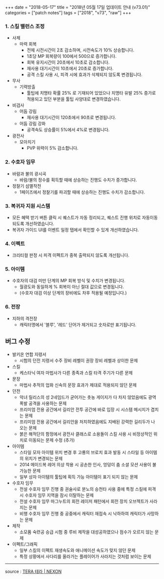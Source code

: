 +++
date = "2018-05-17"
title = "2018년 05월 17일 업데이트 안내 (v73.01)"
categories = ["patch notes"]
tags = ["2018", "v73", "raw"]
+++

### 1. 스킬 밸런스 조정
- 사제
  - 마력 회복
    - 전체 시전시간이 2초 감소하며, 시전속도가 10% 상승합니다.
    - 1초당 MP 회복량이 100에서 500으로 증가합니다.
    - 회복 유지시간이 20초에서 10초로 감소합니다.
    - 재사용 대기시간이 10초에서 20초로 증가합니다.
    - 공격 스킬 사용 시, 피격 시에 효과가 삭제되지 않도록 변경됩니다.
- 무사
  - 기력방출
    - 툴팁에 치명타 확률 25% 로 기재되어 있었으나 치명타 유발 25% 증가로 적용되고 있던 부분을 툴팁 사양대로 변경하였습니다.
- 비검사
  - 어둠 강림
    - 재사용 대기시간이 120초에서 90초로 변경됩니다.
  - 어둠 강림 강화
    - 공격속도 상승률이 5%에서 4%로 변경됩니다.
- 광전사
  - 모아치기
    - PVP 위력이 5% 감소합니다.

### 2. 수호자 임무
- 바람과 불의 광시곡
  - 바람/불의 정수를 획득할 때에 상승하는 진행도 수치가 증가합니다.
- 정찰기 섬멸작전
  - 1페이즈에서 정찰기를 파괴할 때에 상승하는 진행도 수치가 감소합니다.

### 3. 복귀자 지원 시스템
- 모든 혜택 받기 버튼 클릭 시 퀘스트가 자동 정리되고, 퀘스트 진행 위치로 자동이동 되도록 개선하였습니다.
- 복귀자 가이드 UI를 이벤트 일정 탭에서 확인할 수 있게 개선하였습니다.

### 4. 이펙트
- 크리티컬 판정 시 피격 이펙트가 중복 출력되지 않도록 개선됩니다.

### 5. 아이템
- 수호자의 대검 미만 단계의 MP 회복 방식 및 수치가 변경됩니다.
  - 월광도와 동일하게 % 회복이 아닌 절대 값으로 변경됩니다. 
  - (수호자 대검 이상 단계의 장비에도 차후 적용될 예정입니다.)

### 6. 전장
- 지하의 격전장
  - 캐릭터명에서 '블루', '레드' 단어가 제거되고 숫자로만 표기됩니다.

## 버그 수정

- 발키온 연합 지령서
  - 시험의 던전 지령서 수주 장비 레벨이 권장 장비 레벨과 상이한 문제
- 스킬
  - 케스타닉 여자 마법사가 다른 종족과 스킬 타격 주기가 다른 문제
- 문장
  - 마법사 추적의 업화 신속의 문장 효과가 제대로 적용되지 않던 문제
- 던전
  - 악녀 릴리스의 성 2네임드가 굳어가는 촛농 게이지가 다 차지 않았음에도 광역 폭발 공격을 사용하는 문제
  - 프리미엄 전용 공간에서 길리안 전투 공간에 바로 입장 시 시스템 메시지가 겹치는 문제
  - 프리미엄 전용 공간에서 길리안을 처치하였음에도 지배된 강력한 길리두가 나오는 문제
  - 붉은 해적단의 함정에서 광전사 클래스로 소용돌이 스킬 사용 시 비정상적인 위치로 이동되는 문제 수정 (추가)
- 아이템
  - 스타일 모자 아이템 위치 변경 후 고룡의 브로치 효과 발동 시 스타일 등 아이템의 위치가 변경되는 문제
  - 2014 메이드복 레어 의상 착용 시 공손한 인사, 엉덩이 춤 소셜 모션 사용이 불가능한 문제
  - 일부 상자 아이템의 툴팁에 획득 가능 아이템이 표기 되지 않는 문제
- 수호자 임무
  - 전설 수호자 임무 진행 중 권술사로 분노의 승천타 사용 중에 특정 스킬에 피격 시 수호자 임무 지역을 잠시 이탈하는 문제
  - 전설 수호자 임무 마그누트의 회전 레이저 패턴에서 회전 장치 오브젝트가 사라지는 문제
  - 비행 수호자 임무 진행 중 공중에서 캐릭터 재접속 시 낙하하여 캐릭터가 사망하는 문제
- 제작
  - 소모품 숙련공 승급 시험 중 루비 제작을 대성공하였으나 점수가 오르지 않는 문제
- 이펙트/그래픽
  - 일부 스킬의 이펙트 재생속도와 애니메이션 속도가 맞지 않던 문제
  - 특정 상황에서 사다리를 올라가는 플레이어가 사라지는 것처럼 보이는 문제

----

source : [TERA 테라 | NEXON](http://tera.nexon.com/news/update/view.aspx?n4articlesn=333)
